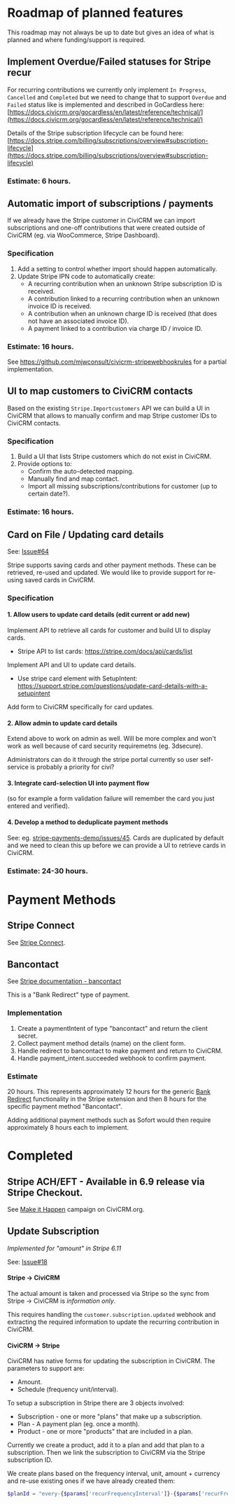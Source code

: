 # Roadmap of planned features
This roadmap may not always be up to date but gives an idea of what is planned and where funding/support is required.

## Implement Overdue/Failed statuses for Stripe recur

For recurring contributions we currently only implement `In Progress`, `Cancelled` and `Completed`
but we need to change that to support `Overdue` and `Failed` status like is implemented and described in GoCardless
here: [https://docs.civicrm.org/gocardless/en/latest/reference/technical/](https://docs.civicrm.org/gocardless/en/latest/reference/technical/)

Details of the Stripe subscription lifecycle can be found here: [https://docs.stripe.com/billing/subscriptions/overview#subscription-lifecycle](https://docs.stripe.com/billing/subscriptions/overview#subscription-lifecycle)


### Estimate: 6 hours.

## Automatic import of subscriptions / payments

If we already have the Stripe customer in CiviCRM we can import subscriptions and one-off contributions that were
created outside of CiviCRM (eg. via WooCommerce, Stripe Dashboard).

### Specification
1. Add a setting to control whether import should happen automatically.
2. Update Stripe IPN code to automatically create:
    - A recurring contribution when an unknown Stripe subscription ID is received.
    - A contribution linked to a recurring contribution when an unknown invoice ID is received.
    - A contribution when an unknown charge ID is received (that does not have an associated invoice ID).
    - A payment linked to a contribution via charge ID / invoice ID.

### Estimate: 16 hours.

See https://github.com/mjwconsult/civicrm-stripewebhookrules for a partial implementation.

## UI to map customers to CiviCRM contacts

Based on the existing `Stripe.Importcustomers` API we can build a UI in CiviCRM that allows to manually
confirm and map Stripe customer IDs to CiviCRM contacts.

### Specification

1. Build a UI that lists Stripe customers which do not exist in CiviCRM.
2. Provide options to:
    - Confirm the auto-detected mapping.
    - Manually find and map contact.
    - Import all missing subscriptions/contributions for customer (up to certain date?).

### Estimate: 16 hours.

## Card on File / Updating card details

See: [Issue#64](https://lab.civicrm.org/extensions/stripe/-/issues/64)

Stripe supports saving cards and other payment methods. These can be retrieved, re-used and updated.
We would like to provide support for re-using saved cards in CiviCRM.

### Specification

#### 1. Allow users to update card details (edit current or add new)

Implement API to retrieve all cards for customer and build UI to display cards.

* Stripe API to list cards: https://stripe.com/docs/api/cards/list

Implement API and UI to update card details.

* Use stripe card element with SetupIntent: https://support.stripe.com/questions/update-card-details-with-a-setupintent

Add form to CiviCRM specifically for card updates.

#### 2. Allow admin to update card details

Extend above to work on admin as well. Will be more complex and won't work as well because of card
security requiremetns (eg. 3dsecure).

Administrators can do it through the stripe portal currently so user self-service
is probably a priority for civi?

#### 3. Integrate card-selection UI into payment flow

(so for example a form validation failure will remember the card you just entered and verified).

#### 4. Develop a method to deduplicate payment methods

See: eg. [stripe-payments-demo/issues/45](https://github.com/stripe/stripe-payments-demo/issues/45).
Cards are duplicated by default and we need to clean this up before we can provide a UI to retrieve cards in CiviCRM.

### Estimate: 24-30 hours.

# Payment Methods

## Stripe Connect

See [Stripe Connect](https://stripe.com/connect).

## Bancontact

See [Stripe documentation - bancontact](https://stripe.com/docs/payments/bancontact)

This is a "Bank Redirect" type of payment.

### Implementation

1. Create a paymentIntent of type "bancontact" and return the client secret.
2. Collect payment method details (name) on the client form.
3. Handle redirect to bancontact to make payment and return to CiviCRM.
4. Handle payment_intent.succeeded webhook to confirm payment.

### Estimate

20 hours. This represents approximately 12 hours for the generic [Bank Redirect](https://stripe.com/docs/payments/bank-redirects) functionality
in the Stripe extension and then 8 hours for the specific payment method "Bancontact".

Adding additional payment methods such as Sofort would then require approximately 8 hours each
to implement.

# Completed

## Stripe ACH/EFT - Available in 6.9 release via Stripe Checkout.

See [Make it Happen](https://civicrm.org/make-it-happen/stripe-ach-payments) campaign on CiviCRM.org.

## Update Subscription

*Implemented for "amount" in Stripe 6.11*

See: [Issue#18](https://lab.civicrm.org/extensions/stripe/-/issues/18)

#### Stripe -> CiviCRM

The actual amount is taken and processed via Stripe so the sync from Stripe -> CiviCRM is *information only*.

This requires handling the `customer.subscription.updated` webhook and extracting the required
information to update the recurring contribution in CiviCRM.

#### CiviCRM -> Stripe

CiviCRM has native forms for updating the subscription in CiviCRM. The parameters to support are:

* Amount.
* Schedule (frequency unit/interval).

To setup a subscription in Stripe there are 3 objects involved:

* Subscription - one or more "plans" that make up a subscription.
* Plan - A payment plan (eg. once a month).
* Product - one or more "products" that are included in a plan.

Currently we create a product, add it to a plan and add that plan to a subscription. Then we link the
subscription to CiviCRM via the Stripe subscription ID.

We create plans based on the frequency interval, unit, amount + currency and re-use existing ones if we have already created them:

```php
$planId = "every-{$params['recurFrequencyInterval']}-{$params['recurFrequencyUnit']}-{$amount}-" . strtolower($currency);
```

